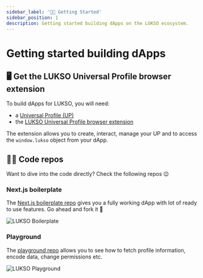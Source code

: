 ```yaml
---
sidebar_label: '👋🏻 Getting Started'
sidebar_position: 1
description: Getting started building dApps on the LUKSO ecosystem.
---
```


# Getting started building dApps

## 🖥️ Get the LUKSO Universal Profile browser extension

To build dApps for LUKSO, you will need:

- a [Universal Profile (UP)](../../standards/universal-profile/introduction.md)
- the [LUKSO Universal Profile browser extension](https://chromewebstore.google.com/detail/universal-profiles/abpickdkkbnbcoepogfhkhennhfhehfn)

The extension allows you to create, interact, manage your UP and to access the `window.lukso` object from your dApp.

## 🧑‍💻 Code repos

Want to dive into the code directly? Check the following repos 😉

### Next.js boilerplate

The [Next.js boilerplate repo](https://github.com/lukso-network/tools-dapp-boilerplate) gives you a fully working dApp with lot of ready to use features. Go ahead and fork it 🍴

<div style={{textAlign: 'center'}}>

<img
src="https://github.com/lukso-network/tools-dapp-boilerplate/raw/main/img/front_page.png"
alt="LUKSO Boilerplate"
/>

</div>

### Playground

The [playground repo](https://github.com/lukso-network/lukso-playground) allows you to see how to fetch profile information, encode data, change permissions etc.

<div style={{textAlign: 'center'}}>

<img
src="/img/guides/playground.png"
alt="LUKSO Playground"
/>

</div>

